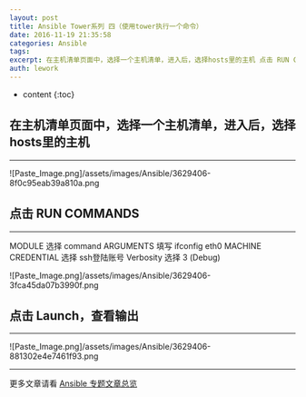 ```yaml
---
layout: post
title: Ansible Tower系列 四（使用tower执行一个命令）
date: 2016-11-19 21:35:58
categories: Ansible
tags:
excerpt: 在主机清单页面中，选择一个主机清单，进入后，选择hosts里的主机 点击 RUN COMMANDS MODULE 选择 commandARGUM...
auth: lework
---
```

* content
{:toc}

## 在主机清单页面中，选择一个主机清单，进入后，选择hosts里的主机
---

![Paste_Image.png]/assets/images/Ansible/3629406-8f0c95eab39a810a.png

## 点击 RUN COMMANDS
---

MODULE 选择 command
ARGUMENTS 填写 ifconfig eth0
MACHINE CREDENTIAL 选择 ssh登陆账号
Verbosity 选择 3 (Debug)


![Paste_Image.png]/assets/images/Ansible/3629406-3fca45da07b3990f.png

## 点击 Launch，查看输出
---

![Paste_Image.png]/assets/images/Ansible/3629406-881302e4e7461f93.png

---
更多文章请看 [Ansible 专题文章总览](http://www.jianshu.com/p/c56a88b103f8)
